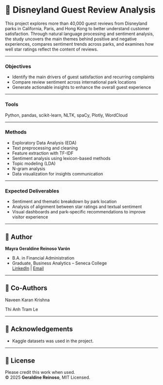# 🏰 Disneyland Guest Review Analysis  

This project explores more than 40,000 guest reviews from Disneyland parks in California, Paris, and Hong Kong to better understand customer satisfaction. Through natural language processing and sentiment analysis, the study uncovers the main themes behind positive and negative experiences, compares sentiment trends across parks, and examines how well star ratings reflect the content of reviews.  

---

### Objectives  
- Identify the main drivers of guest satisfaction and recurring complaints  
- Compare review sentiment across international park locations  
- Generate actionable insights to enhance the overall guest experience  

---

### Tools  
Python, pandas, scikit-learn, NLTK, spaCy, Plotly, WordCloud  

---

### Methods  
- Exploratory Data Analysis (EDA)  
- Text preprocessing and cleaning  
- Feature extraction with TF-IDF  
- Sentiment analysis using lexicon-based methods  
- Topic modeling (LDA)  
- N-gram analysis  
- Data visualization for insights communication  

---

### Expected Deliverables  
- Sentiment and thematic breakdown by park location  
- Analysis of alignment between star ratings and textual sentiment  
- Visual dashboards and park-specific recommendations to improve visitor experience  

---

## 👤 Author
**Mayra Geraldine Reinoso Varón**  
- B.A. in Financial Administration  
- Graduate, Business Analytics – Seneca College  
[LinkedIn](https://www.linkedin.com/in/geraldine-reinoso/) | [Email](mailto:geraldine.reinosov@gmail.com)  

---

## 👤 Co-Authors
Naveen Karan Krishna

Thi Anh Tram Le

---

## 🙌 Acknowledgements
- Kaggle datasets was used in the project.  

---

## 📄 License
Please credit this work when used.  
© 2025 **Geraldine Reinoso**, MIT Licensed.  
